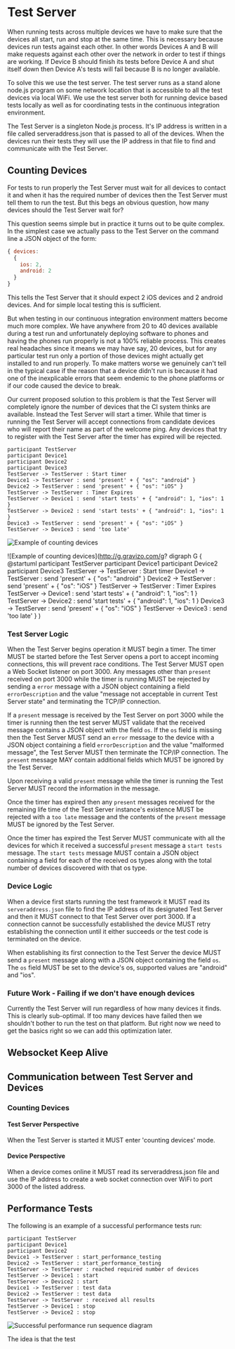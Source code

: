 # Test Server

When running tests across multiple devices we have to make sure that the devices all start, run and stop at the same
time. This is necessary because devices run tests against each other. In other words Devices A and B will make requests
against each other over the network in order to test if things are working. If Device B should finish its tests
before Device A and shut itself down then Device A's tests will fail because B is no longer available.

To solve this we use the test server. The test server runs as a stand alone node.js program on some network location
that is accessible to all the test devices via local WiFi. We use the test server both for running device based
tests locally as well as for coordinating tests in the continuous integration environment.

The Test Server is a singleton Node.js process. It's IP address is written in a file called serveraddress.json that
is passed to all of the devices. When the devices run their tests they will use the IP address in that file to
find and communicate with the Test Server.

## Counting Devices
For tests to run properly the Test Server must wait for all devices to contact it and when it has the required number
of devices then the Test Server must tell them to run the test. But this begs an obvious question, how many devices
should the Test Server wait for?

This question seems simple but in practice it turns out to be quite complex. In the simplest case we actually pass to
the Test Server on the command line a JSON object of the form:

```Javascript
{ devices:
  {
    ios: 2,
    android: 2
  }
}
```

This tells the Test Server that it should expect 2 iOS devices and 2 android devices. And for simple local testing
this is sufficient.

But when testing in our continuous integration environment matters become much more complex. We have anywhere from 20
to 40 devices available during a test run and unfortunately deploying software to phones and having the phones run
properly is not a 100% reliable process. This creates real headaches since it means we may have say, 20 devices, but
for any particular test run only a portion of those devices might actually get installed to and run properly. To make
matters worse we genuinely can't tell in the typical case if the reason that a device didn't run is because it had
one of the inexplicable errors that seem endemic to the phone platforms or if our code caused the device to break.

Our current proposed solution to this problem is that the Test Server will completely ignore the number of devices
that the CI system thinks are available. Instead the Test Server will start a timer. While that timer is running
the Test Server will accept connections from candidate devices who will report their name as part of the welcome ping.
Any devices that try to register with the Test Server after the timer has expired will be rejected.

```PlantUML
participant TestServer
participant Device1
participant Device2
participant Device3
TestServer -> TestServer : Start timer
Device1 -> TestServer : send 'present' + { "os": "android" }
Device2 -> TestServer : send 'present' + { "os": "iOS" }
TestServer -> TestServer : Timer Expires
TestServer -> Device1 : send 'start tests' + { "android": 1, "ios": 1 }
TestServer -> Device2 : send 'start tests' + { "android": 1, "ios": 1 }
Device3 -> TestServer : send 'present' + { "os": "iOS" }
TestServer -> Device3 : send 'too late'
```
![Example of counting devices](http://plantuml.com/plantuml/svg/fP0n2y8m58Jt_eeZImTrQDqwEEdiqFw1qBxXWJOXUHH1_E-ccc2nHIXkuRYxxrwiTi8jMzqB6l9Ianl8PNOY7sdWbee5hLpGzjcd1hl3f1GLQWb-25y38jREF9xw3hbr51wIOuCxbF6gWj9zvmnt2eyOBbU4-LoFmH_Zcd4MJZVB8VvbJ6CJmRyF2HuVAMbSXM8RQ2zeCGEctUjxuk_-Ut6gIK4n1XSjb3y1)


![Example of counting devices](http://g.gravizo.com/g?
  digraph G {
  @startuml
  participant TestServer
  participant Device1
  participant Device2
  participant Device3
  TestServer -> TestServer : Start timer
  Device1 -> TestServer : send 'present' + { "os": "android" }
  Device2 -> TestServer : send 'present' + { "os": "iOS" }
  TestServer -> TestServer : Timer Expires
  TestServer -> Device1 : send 'start tests' + { "android": 1, "ios": 1 }
  TestServer -> Device2 : send 'start tests' + { "android": 1, "ios": 1 }
  Device3 -> TestServer : send 'present' + { "os": "iOS" }
  TestServer -> Device3 : send 'too late'
  }
)
### Test Server Logic

When the Test Server begins operation it MUST begin a timer. The timer MUST be started before the Test Server opens
a port to accept incoming connections, this will prevent race conditions. The Test Server MUST open a Web Socket listener
on port 3000. Any messages other than `present` received on port 3000 while the timer is running MUST be rejected by
sending a `error` message with a JSON object containing a field `errorDescription` and the value "message not acceptable
in current Test Server state" and terminating the TCP/IP connection. 
 
If a `present` message is received by the Test Server on port 3000 while the timer is running then the test server MUST 
validate that the received message contains a JSON object with the field `os`. 
If the `os` field is missing then the Test Server MUST send an `error` message to the device with a JSON object
containing a field `errorDescription` and the value "malformed message", the Test Server MUST then terminate the TCP/IP
connection. The `present` message MAY contain additional fields which MUST be ignored by the Test Server.

Upon receiving a valid `present` message while the timer is running the Test Server MUST record the information in the
message.

Once the timer has expired then any `present` messages received for the remaining life time of the Test Server instance's
existence MUST be rejected with a `too late` message and the contents of the `present` message MUST be ignored by the
Test Server.

Once the timer has expired the Test Server MUST communicate with all the devices for which it received a successful
`present` message a `start tests` message. The `start tests` message MUST contain a JSON object containing a field
for each of the received os types along with the total number of devices discovered with that os type.

### Device Logic

When a device first starts running the test framework it MUST read its `serveraddress.json` file to find the IP address
of its designated Test Server and then it MUST connect to that Test Server over port 3000. If a connection cannot be
successfully established the device MUST retry establishing the connection until it either succeeds or the test code
is terminated on the device.

When establishing its first connection to the Test Server the device MUST send a `present` message along with a JSON
object containing the field `os`. The `os` field MUST be set to the device's os, supported values are "android" and
"ios".

### Future Work - Failing if we don't have enough devices
Currently the Test Server will run regardless of how many devices it finds. This is clearly sub-optimal. If too many
devices have failed then we shouldn't bother to run the test on that platform. But right now we need to get the
basics right so we can add this optimization later.

## Websocket Keep Alive

## Communication between Test Server and Devices

### Counting Devices

#### Test Server Perspective

When the Test Server is started it MUST enter 'counting devices' mode.

#### Device Perspective

When a device comes online it MUST read its serveraddress.json file and use the IP address to create a web socket 
connection over WiFi to port 3000 of the listed address.

## Performance Tests
The following is an example of a successful performance tests run:

```plantuml
participant TestServer
participant Device1
participant Device2
Device1 -> TestServer : start_performance_testing
Device2 -> TestServer : start_performance_testing
TestServer -> TestServer : reached required number of devices
TestServer -> Device1 : start
TestServer -> Device2 : start
Device1 -> TestServer : test data
Device2 -> TestServer : test data
TestServer -> TestServer : received all results
TestServer -> Device1 : stop
TestServer -> Device2 : stop
```

![Successful performance run sequence diagram](http://plantuml.com/plantuml/svg/bOyz3i8m38NtdY8NO20Z0nCtWBqoYGkHqYGuRiwFGG6Yggt4v9_tdlmv0R4pBa5WTS7CPwI2rALcVSBY3EuNThghcjeTcxGwgCnYxXFI46c4OB1daLsurOJ-8z7OvY52C7UqKX-J8sd2D5v5YOEoxpjvblxmrdkBglwgQz-zo9G5XjLlVevDUeEk23LuBqEUF6_nnhI16zCJ)

The idea is that the test
